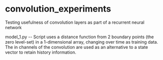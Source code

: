 # convolution_experiments
Testing usefulness of convolution layers as part of a recurrent neural network

model_1.py -- Script uses a distance function from 2 boundary points (the zero level-set) in a 1-dimensional array, changing over time as training data. The in channels of the convolution are used as an alternative to a state vector to retain history information.
